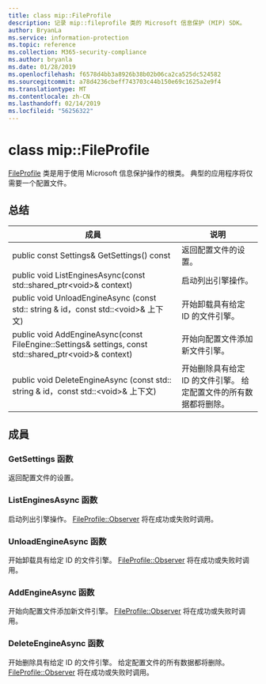 ```yaml
---
title: class mip::FileProfile
description: 记录 mip::fileprofile 类的 Microsoft 信息保护 (MIP) SDK。
author: BryanLa
ms.service: information-protection
ms.topic: reference
ms.collection: M365-security-compliance
ms.author: bryanla
ms.date: 01/28/2019
ms.openlocfilehash: f6578d4bb3a8926b38b02b06ca2ca525dc524582
ms.sourcegitcommit: a78d4236cbeff743703c44b150e69c1625a2e9f4
ms.translationtype: MT
ms.contentlocale: zh-CN
ms.lasthandoff: 02/14/2019
ms.locfileid: "56256322"
---
```

# <a name="class-mipfileprofile"></a>class mip::FileProfile 
[FileProfile](class_mip_fileprofile.md) 类是用于使用 Microsoft 信息保护操作的根类。
典型的应用程序将仅需要一个配置文件。
  
## <a name="summary"></a>总结
 成員                        | 说明                                
--------------------------------|---------------------------------------------
public const Settings& GetSettings() const  |  返回配置文件的设置。
public void ListEnginesAsync(const std::shared_ptr\<void\>& context)  |  启动列出引擎操作。
public void UnloadEngineAsync (const std:: string & id，const std::\<void\>& 上下文)  |  开始卸载具有给定 ID 的文件引擎。
public void AddEngineAsync(const FileEngine::Settings& settings, const std::shared_ptr\<void\>& context)  |  开始向配置文件添加新文件引擎。
public void DeleteEngineAsync (const std:: string & id，const std::\<void\>& 上下文)  |  开始删除具有给定 ID 的文件引擎。 给定配置文件的所有数据都将删除。
  
## <a name="members"></a>成員
  
### <a name="getsettings-function"></a>GetSettings 函数
返回配置文件的设置。
  
### <a name="listenginesasync-function"></a>ListEnginesAsync 函数
启动列出引擎操作。
[FileProfile::Observer](class_mip_fileprofile_observer.md) 将在成功或失败时调用。
  
### <a name="unloadengineasync-function"></a>UnloadEngineAsync 函数
开始卸载具有给定 ID 的文件引擎。
[FileProfile::Observer](class_mip_fileprofile_observer.md) 将在成功或失败时调用。
  
### <a name="addengineasync-function"></a>AddEngineAsync 函数
开始向配置文件添加新文件引擎。
[FileProfile::Observer](class_mip_fileprofile_observer.md) 将在成功或失败时调用。
  
### <a name="deleteengineasync-function"></a>DeleteEngineAsync 函数
开始删除具有给定 ID 的文件引擎。 给定配置文件的所有数据都将删除。
[FileProfile::Observer](class_mip_fileprofile_observer.md) 将在成功或失败时调用。
